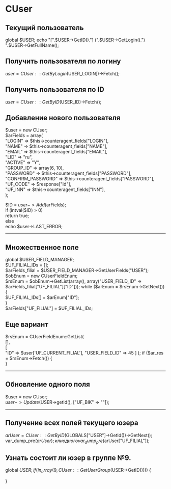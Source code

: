 # CUser

## Текущий пользователь

global $USER;  
echo "[".$USER->GetID()."] (".$USER->GetLogin().") ".$USER->GetFullName();  


## Получить пользователя по логину
$user = CUser::GetByLogin($USER_LOGIN])->Fetch();

## Получить пользователя по ID
$user = CUser::GetByID($USER_ID)->Fetch();


## Добавление нового пользователя
$user = new CUser;  
$arFields = array(  
"LOGIN" => $this->counteragent_fields["LOGIN"],  
                    "NAME" => $this->counteragent_fields["NAME"],  
                    "EMAIL" => $this->counteragent_fields["EMAIL"],  
                    "LID" => "ru",  
                    "ACTIVE" => "Y",  
                    "GROUP_ID" => array(6, 10),  
                    "PASSWORD" => $this->counteragent_fields["PASSWORD"],  
                    "CONFIRM_PASSWORD" => $this->counteragent_fields["PASSWORD"],  
                    "UF_CODE" => $response["id"],  
                    "UF_INN" => $this->counteragent_fields["INN"],  
                );  

$ID = $user->Add($arFields);    
if (intval($ID) > 0)    
    return true;   
else  
    echo $user->LAST_ERROR;   
****************************************** 

## Множественное поле
global $USER_FIELD_MANAGER;   
$UF_FILIAL_IDs = [];   
$arFields_filial = $USER_FIELD_MANAGER->GetUserFields("USER");   
$obEnum = new CUserFieldEnum;   
$rsEnum = $obEnum->GetList(array(), array("USER_FIELD_ID" => $arFields_filial["UF_FILIAL"]["ID"]));   
while ($arEnum = $rsEnum->GetNext()) {   
    $UF_FILIAL_IDs[] = $arEnum["ID"];   
}  
$arFields["UF_FILIAL"] = $UF_FILIAL_IDs;  


## Еще вариант  
$rsEnum = CUserFieldEnum::GetList(  
                                [],  
                                [  
                                    "ID" => $user['UF_CURRENT_FILIAL'],  
                                    "USER_FIELD_ID" => 45  
                                ]  
                            );  
if ($ar_res = $rsEnum->Fetch()) {  
}    

******************************************  

## Обновление одного поля

$user = new CUser;  
$user->Update($USER->getId(), ["UF_BIK" => ""]);  
******************************************  

## Получение всех полей текущего юзера
$arUser = CUser::GetByID($GLOBALS["USER"]->GetId())->GetNext();  
var_dump_pre($arUser);  
или одного  
var_dump_pre($arUser["UF_FILIAL"]);  

## Узнать состоит ли юзер в группе №9.
global $USER;  
if (in_array(9, CUser::GetUserGroup($USER->GetID()))) {           
  
}  




